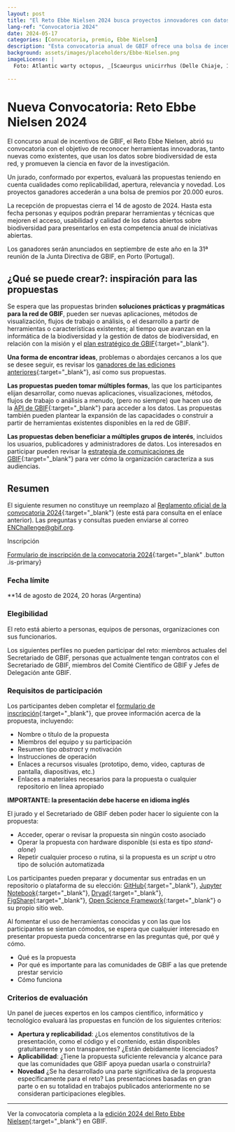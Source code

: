 ```yaml
---
layout: post
title: "El Reto Ebbe Nielsen 2024 busca proyectos innovadores con datos abiertos sobre biodiversidad"
lang-ref: "Convocatoria 2024"
date: 2024-05-17
categories: [Convocatoria, premio, Ebbe Nielsen]
description: "Esta convocatoria anual de GBIF ofrece una bolsa de incentivos por 20.000 euros. En su edición 2024, el Reto Ebbe Nielsen busca proyectos innovadores con datos abiertos sobre biodiversidad. **Recepción de propuestas hasta el 14 de agosto de 2024**"
background: assets/images/placeholders/Ebbe-Nielsen.png
imageLicense: |
  Foto: Atlantic warty octopus, _[Scaeurgus unicirrhus (Delle Chiaje, 1841)](https://www.gbif.org/es/species/9385151)_{:target="_blank"} from Cefalopodi viventi nel Golfo di Napoli (sistematica) 1986 via [Biodiversity Heritage Library](https://flic.kr/p/aixn3v){:target="_blank"}, no rights reserved under [CC0](https://creativecommons.org/publicdomain/mark/1.0/){:target="_blank"}.
  
---
```


# Nueva Convocatoria: Reto Ebbe Nielsen 2024

El concurso anual de incentivos de GBIF, el Reto Ebbe Nielsen, abrió su convocatoria con el objetivo de reconocer herramientas innovadoras, tanto nuevas como existentes, que usan los datos sobre biodiversidad de esta red, y promueven la ciencia en favor de la investigación.

Un jurado, conformado por expertos, evaluará las propuestas teniendo en cuenta cualidades como replicabilidad, apertura, relevancia y novedad. Los proyectos ganadores accederán a una bolsa de premios por 20.000 euros.

La recepción de propuestas cierra el 14 de agosto de 2024. Hasta esta fecha personas y equipos podrán preparar herramientas y técnicas que mejoren el acceso, usabilidad y calidad de los datos abiertos sobre biodiversidad para presentarlos en esta competencia anual de iniciativas abiertas.

Los ganadores serán anunciados en septiembre de este año en la 31ª reunión de la Junta Directiva de GBIF, en Porto (Portugal). 

## ¿Qué se puede crear?: inspiración para las propuestas

Se espera que las propuestas brinden **soluciones prácticas y pragmáticas para la red de GBIF**, pueden ser nuevas aplicaciones, métodos de visualización, flujos de trabajo o análisis, o el desarrollo a partir de herramientas o características existentes; al tiempo que avanzan en la informática de la biodiversidad y la gestión de datos de biodiversidad, en relación con la misión y el [plan estratégico de GBIF](https://www.gbif.org/es/strategic-plan){:target="_blank"}.

**Una forma de encontrar ideas**, problemas o abordajes cercanos a los que se desee seguir, es revisar los [ganadores de las ediciones anteriores](https://www.gbif.org/news/1uT1VeEizvCuXgwpicaciq/2024-ebbe-nielsen-challenge-seeks-open-data-innovations-for-biodiversity#previous){:target="_blank"}, así como sus propuestas.

**Las propuestas pueden tomar múltiples formas**, las que los participantes elijan desarrollar, como nuevas aplicaciones, visualizaciones, métodos, flujos de trabajo o análisis a menudo, (pero no siempre) que hacen uso de la [API de GBIF](https://www.gbif.org/es/developer/summary){:target="_blank"} para acceder a los datos. Las propuestas también pueden plantear la expansión de las capacidades o construir a partir de herramientas existentes disponibles en la red de GBIF. 

**Las propuestas deben beneficiar a múltiples grupos de interés**, incluidos los usuarios, publicadores y administradores de datos. Los interesados en participar pueden revisar la [estrategia de comunicaciones de GBIF](https://www.gbif.org/es/document/80926){:target="_blank"} para ver cómo la organización caracteriza a sus audiencias.

## Resumen

El siguiente resumen no constituye un reemplazo al [Reglamento oficial de la convocatoria 2024](https://www.gbif.org/awards/ebbe-2024-rules){:target="_blank"} (este está para consulta en el enlace anterior). Las preguntas y consultas pueden enviarse al correo [ENChallenge@gbif.org](mailto:ENChallenge@gbif.org).

Inscripción

[Formulario de inscripción de la convocatoria 2024](https://bit.ly/ebbe-2024){:target="_blank" .button .is-primary}


### Fecha límite

**14 de agosto de 2024, 20 horas (Argentina)


### Elegibilidad

El reto está abierto a personas, equipos de personas, organizaciones con sus funcionarios.

Los siguientes perfiles no pueden participar del reto: miembros actuales del Secretariado de GBIF, personas que actualmente tengan contratos con el Secretariado de GBIF, miembros del Comité Científico de GBIF y Jefes de Delegación ante GBIF.


### Requisitos de participación

Los participantes deben completar el [formulario de inscripción](https://bit.ly/ebbe-2024){:target="_blank"}, que provee información acerca de la propuesta, incluyendo: 


* Nombre o título de la propuesta
* Miembros del equipo y su participación
* Resumen tipo _abstract_ y motivación
* Instrucciones de operación
* Enlaces a recursos visuales (prototipo, demo, video, capturas de pantalla, diapositivas, etc.)
* Enlaces a materiales necesarios para la propuesta o cualquier repositorio en línea apropiado

**IMPORTANTE: la presentación debe hacerse en idioma inglés**


El jurado y el Secretariado de GBIF deben poder hacer lo siguiente con la propuesta:

* Acceder, operar o revisar la propuesta sin ningún costo asociado
* Operar la propuesta con hardware disponible (si esta es tipo _stand-alone_)
* Repetir cualquier proceso o rutina, si la propuesta es un _script_ u otro tipo de solución automatizada

Los participantes pueden preparar y documentar sus entradas en un repositorio o plataforma de su elección: [GitHub](https://github.com/){:target="_blank"}, [Jupyter Notebook](http://jupyter.org/){:target="_blank"}, [Dryad](https://www.datadryad.org/){:target="_blank"}, [FigShare](https://figshare.com/){:target="_blank"}, [Open Science Framework](https://osf.io/){:target="_blank"} o su propio sitio web.

Al fomentar el uso de herramientas conocidas y con las que los participantes se sientan cómodos, se espera que cualquier interesado en presentar propuesta pueda concentrarse en las preguntas qué, por qué y cómo.


* Qué es la propuesta
* Por qué es importante para las comunidades de GBIF a las que pretende prestar servicio
* Cómo funciona


### Criterios de evaluación

Un panel de jueces expertos en los campos científico, informático y tecnológico evaluará las propuestas en función de los siguientes criterios:


* **Apertura y replicabilidad**: ¿Los elementos constitutivos de la presentación, como el código y el contenido, están disponibles gratuitamente y son transparentes? ¿Están debidamente licenciados?
* **Aplicabilidad**: ¿Tiene la propuesta suficiente relevancia y alcance para que las comunidades que GBIF apoya puedan usarla o construirla?
* **Novedad** ¿Se ha desarrollado una parte significativa de la propuesta específicamente para el reto? Las presentaciones basadas en gran parte o en su totalidad en trabajos publicados anteriormente no se consideran participaciones elegibles.

---

Ver la convocatoria completa a la [edición 2024 del Reto Ebbe Nielsen](https://www.gbif.org/news/1uT1VeEizvCuXgwpicaciq/2024-ebbe-nielsen-challenge-seeks-open-data-innovations-for-biodiversity){:target="_blank"} en GBIF.
